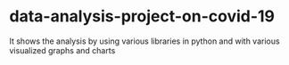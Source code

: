 # data-analysis-project-on-covid-19
It shows the analysis by using various libraries in python and with various visualized graphs and charts 

